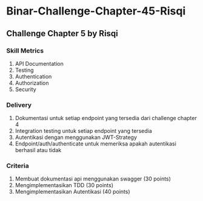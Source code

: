 # Binar-Challenge-Chapter-45-Risqi

## Challenge Chapter 5 by Risqi

### Skill Metrics

1. API Documentation
2. Testing
3. Authentication
4. Authorization
5. Security

### Delivery

1. Dokumentasi untuk setiap endpoint yang tersedia dari challenge chapter 4
2. Integration testing untuk setiap endpoint yang tersedia
3. Autentikasi dengan menggunakan JWT-Strategy
4. Endpoint/auth/authenticate untuk memeriksa apakah autentikasi berhasil atau tidak

### Criteria

1. Membuat dokumentasi api menggunakan swagger (30 points)
2. Mengimplementasikan TDD (30 points)
3. Mengimplementasikan Autentikasi (40 points)
